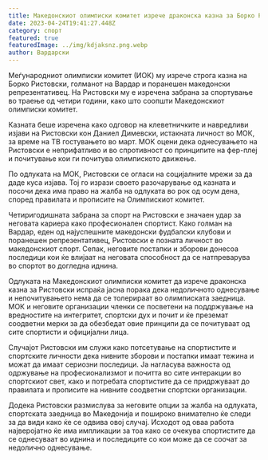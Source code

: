 ```yaml
---
title: Македонскиот олимписки комитет изрече драконска казна за Борко Ристовски
date: 2023-04-24T19:41:27.448Z
category: спорт
featured: true
featuredImage: ../img/kdjaksnz.png.webp
author: Вардарски
---
```


Меѓународниот олимписки комитет (ИОК) му изрече строга казна на Борко Ристовски, голманот на Вардар и поранешен македонски репрезентативец. На Ристовски му е изречена забрана за спортување во траење од четири години, како што соопшти Македонскиот олимписки комитет.

Казната беше изречена како одговор на клеветничките и навредливи изјави на Ристовски кон Даниел Димевски, истакната личност во МОК, за време на ТВ гостувањето во март. МОК оцени дека однесувањето на Ристовски е неприфатливо и во спротивност со принципите на фер-плеј и почитување кои ги почитува олимпиското движење.

По одлуката на МОК, Ристовски се огласи на социјалните мрежи за да даде куса изјава. Тој го изрази своето разочарување од казната и посочи дека има право на жалба на одлуката во рок од осум дена, според правилата и прописите на Олимпискиот комитет.

Четиригодишната забрана за спорт на Ристовски е значаен удар за неговата кариера како професионален спортист. Како голман на Вардар, еден од најуспешните македонски фудбалски клубови и поранешен репрезентативец, Ристовски е позната личност во македонскиот спорт. Сепак, неговите постапки и зборови донесоа последици кои ќе влијаат на неговата способност да се натпреварува во спортот во догледна иднина.

Одлуката на Македонскиот олимписки комитет да изрече драконска казна за Ристовски испраќа јасна порака дека недоличното однесување и непочитувањето нема да се толерираат во олимписката заедница. МОК и неговите организации членки се посветени на поддржување на вредностите на интегритет, спортски дух и почит и ќе преземат соодветни мерки за да обезбедат овие принципи да се почитуваат од сите спортисти и официјални лица.

Случајот Ристовски им служи како потсетување на спортистите и спортските личности дека нивните зборови и постапки имаат тежина и можат да имаат сериозни последици. Ја нагласува важноста од одржување на професионализмот и почитта во сите интеракции во спортскиот свет, како и потребата спортистите да се придржуваат до правилата и прописите на нивните соодветни спортски организации.

Додека Ристовски размислува за неговите опции за жалба на одлуката, спортската заедница во Македонија и пошироко внимателно ќе следи за да види како ќе се одвива овој случај. Исходот од оваа работа најверојатно ќе има импликации за тоа како се очекува спортистите да се однесуваат во иднина и последиците со кои може да се соочат за недолично однесување.

